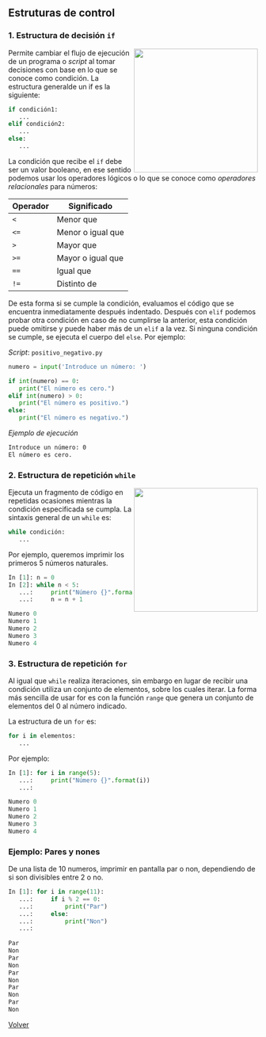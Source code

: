 ## Estruturas de control

### 1. Estructura de decisión `if`

<img src="https://media3.giphy.com/media/8acGIeFnqLA7S/giphy.gif" align="right" height="250" width="250">

Permite cambiar el flujo de ejecución de un programa o *script* al tomar decisiones con base en lo que se conoce como condición. La estructura generalde un if es la siguiente:

```python
if condición1:
   ...
elif condición2:
   ...
else:
   ...
```

La condición que recibe el `if` debe ser un valor booleano, en ese sentido podemos usar los operadores lógicos o lo que se conoce como *operadores relacionales* para números:

| Operador | Significado       |
| -------- | ----------------- |
| `<`      | Menor que         |
| `<=`     | Menor o igual que |
| `>`      | Mayor que         |
| `>=`     | Mayor o igual que |
| `==`     | Igual que         |
| `!=`     | Distinto de       |

De esta forma si se cumple la condición, evaluamos el código que se encuentra inmediatamente después indentado. Después con `elif` podemos probar otra condición en caso de no cumplirse la anterior, esta condición puede omitirse y puede haber más de un `elif` a la vez. Si ninguna condición se cumple, se ejecuta el cuerpo del `else`. Por ejemplo:

*Script*: `positivo_negativo.py`

```python
numero = input('Introduce un número: ')

if int(numero) == 0:
   print("El número es cero.")
elif int(numero) > 0:
   print("El número es positivo.")
else:
   print("El número es negativo.")
```

*Ejemplo de ejecución*

```bash
Introduce un número: 0
El número es cero.
```

### 2. Estructura de repetición `while`

<img src="https://static.wikia.nocookie.net/f9ce2f43-5303-4810-b482-b1336c41f525" align="right" width="250" height="250">

Ejecuta un fragmento de código en repetidas ocasiones mientras la condición especificada se cumpla. La sintaxis general de un `while` es:

```python
while condición:
   ...
```

Por ejemplo, queremos imprimir los primeros 5 números naturales.

```python
In [1]: n = 0
In [2]: while n < 5: 
   ...:     print("Número {}".format(n))
   ...:     n = n + 1

Numero 0
Numero 1
Numero 2
Numero 3
Numero 4
```

### 3. Estructura de repetición `for`

Al igual que `while` realiza iteraciones, sin embargo en lugar de recibir una condición utiliza un conjunto de elementos, sobre los cuales iterar. La forma más sencilla de usar for es con la función `range` que genera un conjunto de elementos del 0 al número indicado.

La estructura de un `for` es:

```python
for i in elementos:
   ...
```

Por ejemplo:

```python
In [1]: for i in range(5): 
   ...:     print("Número {}".format(i)) 
   ...:

Numero 0
Numero 1
Numero 2
Numero 3
Numero 4
```
### Ejemplo: Pares y nones
De una lista de 10 numeros, imprimir en pantalla par o non, dependiendo de si son divisibles entre 2 o no.

```python
In [1]: for i in range(11): 
   ...:     if i % 2 == 0: 
   ...:         print("Par") 
   ...:     else: 
   ...:         print("Non") 
   ...:   
   
Par
Non
Par
Non
Par
Non
Par
Non
Par
Non
```

[Volver](../readme.md)
